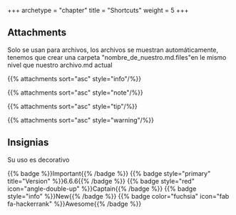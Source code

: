 +++
archetype = "chapter"
title = "Shortcuts"
weight = 5
+++

## Attachments

Solo se usan para archivos, los archivos se muestran automáticamente, tenemos que crear una carpeta "nombre_de_nuestro.md.files"en le mismo nivel que nuestro archivo.md actual 

{{% attachments sort="asc" style="info"/%}}

{{% attachments sort="asc" style="note"/%}}

{{% attachments sort="asc" style="tip"/%}}

{{% attachments sort="asc" style="warning"/%}}

## Insignias
Su uso es decorativo

{{% badge %}}Important{{% /badge %}}
{{% badge style="primary" title="Version" %}}6.6.6{{% /badge %}}
{{% badge style="red" icon="angle-double-up" %}}Captain{{% /badge %}}
{{% badge style="info" %}}New{{% /badge %}}
{{% badge color="fuchsia" icon="fab fa-hackerrank" %}}Awesome{{% /badge %}}


